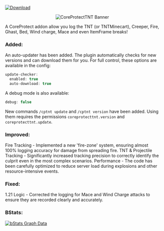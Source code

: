 
[![Download](https://img.shields.io/badge/Download-Latest-007BFF?style=for-the-badge&logo=github)](https://github.com/leir4iks/CoreProtectTNT/releases/latest)

<div align="center">
<img src="https://raw.githubusercontent.com/leir4iks/CoreProtectTNT-updated/master/cpt-banner.webp" alt="CoreProtectTNT Banner">
</div>

<div align="center">

</div>

A CoreProtect addon allow you log the TNT (or TNTMinecart), Creeper, Fire, Ghast, Bed, Wind charge, Mace and even ItemFrame breaks!

### Added:
An auto-updater has been added. The plugin automatically checks for new versions and can download them for you. For full control, these options are available in the config:
```java
update-checker:
  enabled: true
  auto-download: true
  ```
A debug mode is also available:
```java
debug: false
```
New commands `/cptnt update` and `/cptnt version` have been added. Using them requires the permissions `coreprotecttnt.version` and `coreprotecttnt.update`.

### Improved:
Fire Tracking - Implemented a new 'fire-zone' system, ensuring almost 100% logging accuracy for damage from spreading fire.
TNT & Projectile Tracking - Significantly increased tracking precision to correctly identify the culprit even in the most complex scenarios.
Performance - The code has been carefully optimized to reduce server load during explosions and other resource-intensive events.

### Fixed:
1.21 Logic - Corrected the logging for Mace and Wind Charge attacks to ensure they are recorded clearly and accurately.

### BStats:

[![bStats Graph Data](https://bstats.org/signatures/bukkit/coreprotecttnt.svg)](https://bstats.org/plugin/bukkit/CoreProtectTNT/26755)